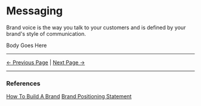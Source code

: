 # Messaging

Brand voice is the way you talk to your customers and is defined by your brand's style of communication.

Body Goes Here

<hr/>

[<- Previous Page](./voice.html)
|
[Next Page ->](./metrix.html)

<hr/>

### References

[How To Build A Brand](https://www.shopify.com/blog/how-to-build-a-brand)
[Brand Positioning Statement](https://www.risefuel.com/blog/what-is-a-positioning-statement)
